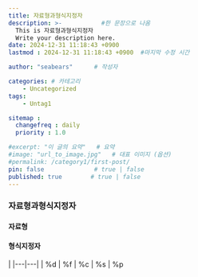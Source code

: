 ```yaml
---
title: 자료형과형식지정자
description: >-           #한 문장으로 나옴
  This is 자료형과형식지정자
  Write your description here.
date: 2024-12-31 11:18:43 +0900
lastmod : 2024-12-31 11:18:43 +0900  #마지막 수정 시간

author: "seabears"      # 작성자

categories: # 카테고리
    - Uncategorized  
tags: 
    - Untag1

sitemap :
  changefreq : daily
  priority : 1.0

#excerpt: "이 글의 요약"   # 요약
#image: "url_to_image.jpg"   # 대표 이미지 (옵션)
#permalink: /category1/first-post/
pin: false              # true | false
published: true        # true | false
---
```


### 자료형과형식지정자

#### 자료형

#### 형식지정자

|
|---|---|
| %d
| %f
| %c
| %s
| %p

